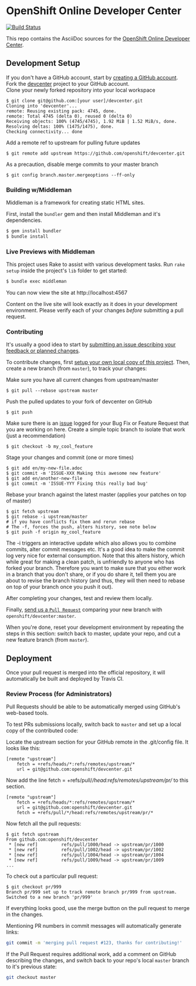 # OpenShift Online Developer Center
[![Build Status](https://travis-ci.org/openshift/devcenter.svg?branch=master)](https://travis-ci.org/openshift/devcenter)

This repo contains the AsciiDoc sources for the [OpenShift Online Developer Center](https://developers.openshift.com/).

## Development Setup
If you don't have a GitHub account, start by [creating a GitHub account](https://github.com/join).  
Fork the [devcenter](https://github.com/openshift/devcenter) project to your GitHub account.  
Clone your newly forked repository into your local workspace  

    $ git clone git@github.com:[your user]/devcenter.git
    Cloning into 'devcenter'...
    remote: Reusing existing pack: 4745, done.
    remote: Total 4745 (delta 0), reused 0 (delta 0)
    Receiving objects: 100% (4745/4745), 1.92 MiB | 1.52 MiB/s, done.
    Resolving deltas: 100% (1475/1475), done.
    Checking connectivity... done

Add a remote ref to upstream for pulling future updates

    $ git remote add upstream https://github.com/openshift/devcenter.git

As a precaution, disable merge commits to your master branch

    $ git config branch.master.mergeoptions --ff-only


### Building w/Middleman
Middleman is a framework for creating static HTML sites.

First, install the  `bundler` gem and then install Middleman and it's dependencies.
```bash
$ gem install bundler
$ bundle install
```

### Live Previews with Middleman

This project uses Rake to assist with various development tasks. Run `rake setup` inside the project's `lib` folder to get started:

```bash
$ bundle exec middleman
```

You can now view the site at http://localhost:4567


Content on the live site will look exactly as it does in your development environment. Please verify each of your changes *before* submitting a pull request.

### Contributing

It's usually a good idea to start by [submitting an issue describing your feedback or planned changes](https://github.com/openshift/devcenter/issues).

To contribute changes, first [setup your own local copy of this project](#development-setup). Then, create a new branch (from `master`), to track your changes:

Make sure you have all current changes from upstream/master

    $ git pull --rebase upstream master


Push the pulled updates to your fork of devcenter on GitHub

    $ git push

Make sure there is an [issue](https://github.com/openshift/devcenter/issues) logged for your Bug Fix or Feature Request that you are working on here.
Create a simple topic branch to isolate that work (just a recommendation)

    $ git checkout -b my_cool_feature

Stage your changes and commit (one or more times)

    $ git add en/my-new-file.adoc  
    $ git commit -m 'ISSUE-XXX Making this awesome new feature'  
    $ git add en/another-new-file  
    $ git commit -m 'ISSUE-YYY Fixing this really bad bug'

Rebase your branch against the latest master (applies your patches on top of master)

    $ git fetch upstream
    $ git rebase -i upstream/master
    # if you have conflicts fix them and rerun rebase
    # The -f, forces the push, alters history, see note below
    $ git push -f origin my_cool_feature

The -i triggers an interactive update which also allows you to combine commits, alter commit messages etc. It's a good idea to make the commit log very nice for external consumption. Note that this alters history, which while great for making a clean patch, is unfriendly to anyone who has forked your branch. Therefore you want to make sure that you either work in a branch that you don't share, or if you do share it, tell them you are about to revise the branch history (and thus, they will then need to rebase on top of your branch once you push it out).


After completing your changes, test and review them locally.


Finally, [send us a `Pull Request`](https://github.com/openshift/devcenter/compare) comparing your new branch with `openshift/devcenter:master`.

When you're done, reset your development environment by repeating the steps in this section: switch back to master, update your repo, and cut a new feature branch (from `master`).

## Deployment

Once your pull request is merged into the official repository, it will automatically be built and deployed by Travis CI.

### Review Process (for Administrators)
Pull Requests should be able to be automatically merged using GitHub's web-based tools.

To test PRs submissions locally, switch back to `master` and set up a local copy of the contributed code:

Locate the upstream section for your GitHub remote in the .git/config file. It looks like this:

    [remote "upstream"]
        fetch = +refs/heads/*:refs/remotes/upstream/*
        url = git@github.com:openshift/devcenter.git

Now add the line fetch = +refs/pull/*/head:refs/remotes/upstream/pr/* to this section.

    [remote "upstream"]
        fetch = +refs/heads/*:refs/remotes/upstream/*
        url = git@github.com:openshift/devcenter.git
        fetch = +refs/pull/*/head:refs/remotes/upstream/pr/*

Now fetch all the pull requests:

    $ git fetch upstream
    From github.com:openshift/devcenter
     * [new ref]         refs/pull/1000/head -> upstream/pr/1000
     * [new ref]         refs/pull/1002/head -> upstream/pr/1002
     * [new ref]         refs/pull/1004/head -> upstream/pr/1004
     * [new ref]         refs/pull/1009/head -> upstream/pr/1009
    ...

To check out a particular pull request:

    $ git checkout pr/999
    Branch pr/999 set up to track remote branch pr/999 from upstream.
    Switched to a new branch 'pr/999'


If everything looks good, use the merge button on the pull request to merge in the changes.

Mentioning PR numbers in commit messages will automatically generate links:

```bash
git commit -m 'merging pull request #123, thanks for contributing!'
```

If the Pull Request requires additional work, add a comment on GitHub describing the changes, and switch back to  your repo's local `master` branch to it's previous state:

```bash
git checkout master
```
